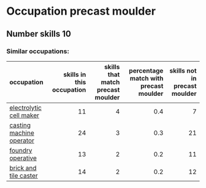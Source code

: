 # Occupation precast moulder
## Number skills 10
### Similar occupations:
| occupation                                              |   skills in this occupation |   skills that match precast moulder |   percentage match with precast moulder |   skills not in precast moulder |
|:--------------------------------------------------------|----------------------------:|------------------------------------:|----------------------------------------:|--------------------------------:|
| [electrolytic cell maker](electrolytic_cell_maker.md)   |                          11 |                                   4 |                                     0.4 |                               7 |
| [casting machine operator](casting_machine_operator.md) |                          24 |                                   3 |                                     0.3 |                              21 |
| [foundry operative](foundry_operative.md)               |                          13 |                                   2 |                                     0.2 |                              11 |
| [brick and tile caster](brick_and_tile_caster.md)       |                          14 |                                   2 |                                     0.2 |                              12 |
